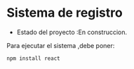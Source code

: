 <h1>Sistema de registro</h1>

- Estado del proyecto :En construccion.

Para ejecutar el sistema ,debe poner:

```npm install react```
